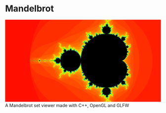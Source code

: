 # Mandelbrot

![image info](./mandelbrot.png)
A Mandelbrot set viewer made with C++, OpenGL and GLFW
